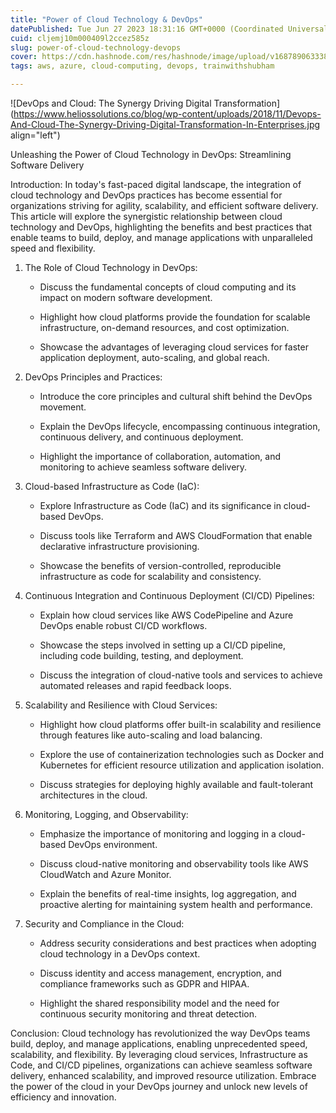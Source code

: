 ```yaml
---
title: "Power of Cloud Technology & DevOps"
datePublished: Tue Jun 27 2023 18:31:16 GMT+0000 (Coordinated Universal Time)
cuid: cljemj10m000409l2ccez585z
slug: power-of-cloud-technology-devops
cover: https://cdn.hashnode.com/res/hashnode/image/upload/v1687890633380/a20f0d88-3b03-4f84-a5cd-b64f55d88754.jpeg
tags: aws, azure, cloud-computing, devops, trainwithshubham

---
```


![DevOps and Cloud: The Synergy Driving Digital Transformation](https://www.heliossolutions.co/blog/wp-content/uploads/2018/11/Devops-And-Cloud-The-Synergy-Driving-Digital-Transformation-In-Enterprises.jpg align="left")

Unleashing the Power of Cloud Technology in DevOps: Streamlining Software Delivery

Introduction: In today's fast-paced digital landscape, the integration of cloud technology and DevOps practices has become essential for organizations striving for agility, scalability, and efficient software delivery. This article will explore the synergistic relationship between cloud technology and DevOps, highlighting the benefits and best practices that enable teams to build, deploy, and manage applications with unparalleled speed and flexibility.

1. The Role of Cloud Technology in DevOps:
    
    * Discuss the fundamental concepts of cloud computing and its impact on modern software development.
        
    * Highlight how cloud platforms provide the foundation for scalable infrastructure, on-demand resources, and cost optimization.
        
    * Showcase the advantages of leveraging cloud services for faster application deployment, auto-scaling, and global reach.
        
2. DevOps Principles and Practices:
    
    * Introduce the core principles and cultural shift behind the DevOps movement.
        
    * Explain the DevOps lifecycle, encompassing continuous integration, continuous delivery, and continuous deployment.
        
    * Highlight the importance of collaboration, automation, and monitoring to achieve seamless software delivery.
        
3. Cloud-based Infrastructure as Code (IaC):
    
    * Explore Infrastructure as Code (IaC) and its significance in cloud-based DevOps.
        
    * Discuss tools like Terraform and AWS CloudFormation that enable declarative infrastructure provisioning.
        
    * Showcase the benefits of version-controlled, reproducible infrastructure as code for scalability and consistency.
        
4. Continuous Integration and Continuous Deployment (CI/CD) Pipelines:
    
    * Explain how cloud services like AWS CodePipeline and Azure DevOps enable robust CI/CD workflows.
        
    * Showcase the steps involved in setting up a CI/CD pipeline, including code building, testing, and deployment.
        
    * Discuss the integration of cloud-native tools and services to achieve automated releases and rapid feedback loops.
        
5. Scalability and Resilience with Cloud Services:
    
    * Highlight how cloud platforms offer built-in scalability and resilience through features like auto-scaling and load balancing.
        
    * Explore the use of containerization technologies such as Docker and Kubernetes for efficient resource utilization and application isolation.
        
    * Discuss strategies for deploying highly available and fault-tolerant architectures in the cloud.
        
6. Monitoring, Logging, and Observability:
    
    * Emphasize the importance of monitoring and logging in a cloud-based DevOps environment.
        
    * Discuss cloud-native monitoring and observability tools like AWS CloudWatch and Azure Monitor.
        
    * Explain the benefits of real-time insights, log aggregation, and proactive alerting for maintaining system health and performance.
        
7. Security and Compliance in the Cloud:
    
    * Address security considerations and best practices when adopting cloud technology in a DevOps context.
        
    * Discuss identity and access management, encryption, and compliance frameworks such as GDPR and HIPAA.
        
    * Highlight the shared responsibility model and the need for continuous security monitoring and threat detection.
        

Conclusion: Cloud technology has revolutionized the way DevOps teams build, deploy, and manage applications, enabling unprecedented speed, scalability, and flexibility. By leveraging cloud services, Infrastructure as Code, and CI/CD pipelines, organizations can achieve seamless software delivery, enhanced scalability, and improved resource utilization. Embrace the power of the cloud in your DevOps journey and unlock new levels of efficiency and innovation.
